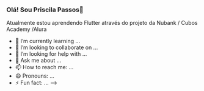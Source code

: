 ### Olá! Sou Priscila Passos👋

Atualmente estou aprendendo Flutter através do projeto da Nubank / Cubos Academy /Alura

- 🌱 I’m currently learning ...
- 👯 I’m looking to collaborate on ...
- 🤔 I’m looking for help with ...
- 💬 Ask me about ...
- 📫 How to reach me: ...
- 😄 Pronouns: ...
- ⚡ Fun fact: ...
-->
